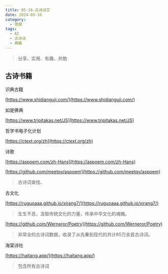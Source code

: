 ```yaml
---
title: 05-16-古诗词艾
date: 2024-05-16
category:
  - 周报
tags:
  - AI
  - 古诗词
  - 典籍
---
```



> 分享、实用、有趣、共勉


## 古诗书籍


识典古籍

[https://www.shidianguji.com/](https://www.shidianguji.com/)



如是佛典

[https://www.tripitakas.net/JS](https://www.tripitakas.net/JS)


哲学书电子化计划

[https://ctext.org/zh](https://ctext.org/zh)


诗歌

[https://aspoem.com/zh-Hans](https://aspoem.com/zh-Hans)

[https://github.com/meetqy/aspoem](https://github.com/meetqy/aspoem)

>古诗词查找、


古文化

[https://ruguoaaa.github.io/xirang7/](https://ruguoaaa.github.io/xirang7/)

>生生不息，汲取传统文化的力量，传承中华文化的魂魄。


[https://github.com/Werneror/Poetry](https://github.com/Werneror/Poetry)
>非常全的古诗词数据，收录了从先秦到现代的共计85万余首古诗词。


海棠诗社

[https://haitang.app/](https://haitang.app/)
>包含所有古诗词



